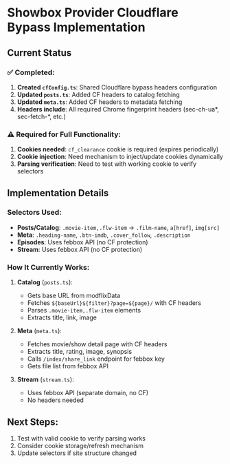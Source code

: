 # Showbox Provider Cloudflare Bypass Implementation

## Current Status

### ✅ Completed:
1. **Created `cfConfig.ts`**: Shared Cloudflare bypass headers configuration
2. **Updated `posts.ts`**: Added CF headers to catalog fetching
3. **Updated `meta.ts`**: Added CF headers to metadata fetching
4. **Headers include**: All required Chrome fingerprint headers (sec-ch-ua*, sec-fetch-*, etc.)

### ⚠️ Required for Full Functionality:
1. **Cookies needed**: `cf_clearance` cookie is required (expires periodically)
2. **Cookie injection**: Need mechanism to inject/update cookies dynamically
3. **Parsing verification**: Need to test with working cookie to verify selectors

## Implementation Details

### Selectors Used:
- **Posts/Catalog**: `.movie-item,.flw-item` → `.film-name`, `a[href]`, `img[src]`
- **Meta**: `.heading-name`, `.btn-imdb`, `.cover_follow`, `.description`
- **Episodes**: Uses febbox API (no CF protection)
- **Stream**: Uses febbox API (no CF protection)

### How It Currently Works:
1. **Catalog** (`posts.ts`):
   - Gets base URL from modflixData
   - Fetches `${baseUrl}${filter}?page=${page}/` with CF headers
   - Parses `.movie-item,.flw-item` elements
   - Extracts title, link, image

2. **Meta** (`meta.ts`):
   - Fetches movie/show detail page with CF headers
   - Extracts title, rating, image, synopsis
   - Calls `/index/share_link` endpoint for febbox key
   - Gets file list from febbox API

3. **Stream** (`stream.ts`):
   - Uses febbox API (separate domain, no CF)
   - No headers needed

## Next Steps:
1. Test with valid cookie to verify parsing works
2. Consider cookie storage/refresh mechanism
3. Update selectors if site structure changed

